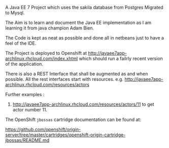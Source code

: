 A Java EE 7 Project which uses the sakila database from Postgres Migrated to Mysql.

The Aim is to learn and document the Java EE implementation as I am learning it from java champion Adam Bien.

The Code is kept as neat as possible and done all in netbeans just to have a feel of the IDE.

The Project is deployed to Openshift at http://javaee7app-archlinux.rhcloud.com/index.xhtml which should run a failrly recent version of the application.

There is also a REST Interface that shall be augmented as and when possible.
All the rest interfaces start with resources. e.g. http://javaee7app-archlinux.rhcloud.com/resources/actors

Further examples : 
1. http://javaee7app-archlinux.rhcloud.com/resources/actors/11 to get actor number 11.


The OpenShift `jbossas` cartridge documentation can be found at:

https://github.com/openshift/origin-server/tree/master/cartridges/openshift-origin-cartridge-jbossas/README.md
